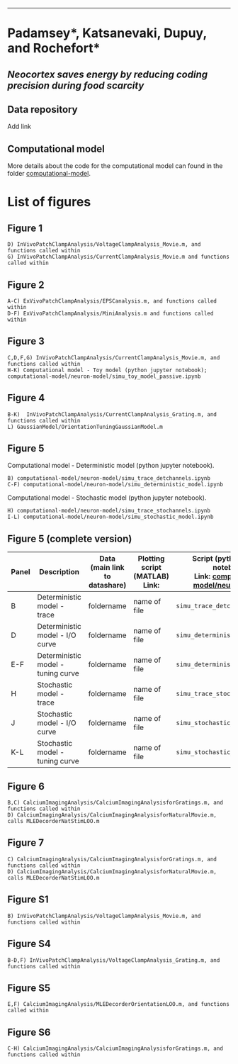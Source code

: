 ------------------------------  
# Padamsey*, Katsanevaki, Dupuy, and Rochefort* 

***Neocortex saves energy by reducing coding precision during food scarcity***
------------------------------ 

## Data repository

Add link

## Computational model

More details about the code for the computational model can found in the folder [computational-model](computational-model).

# List of figures

## Figure 1

    D) InVivoPatchClampAnalysis/VoltageClampAnalysis_Movie.m, and functions called within
    G) InVivoPatchClampAnalysis/CurrentClampAnalysis_Movie.m and functions called within
    
## Figure 2

    A-C) ExVivoPatchClampAnalysis/EPSCanalysis.m, and functions called within
    D-F) ExVivoPatchClampAnalysis/MiniAnalysis.m and functions called within

## Figure 3

    C,D,F,G) InVivoPatchClampAnalysis/CurrentClampAnalysis_Movie.m, and functions called within
    H-K) Computational model - Toy model (python jupyter notebook); computational-model/neuron-model/simu_toy_model_passive.ipynb

## Figure 4

    B-K)  InVivoPatchClampAnalysis/CurrentClampAnalysis_Grating.m, and functions called within
    L) GaussianModel/OrientationTuningGaussianModel.m

## Figure 5

Computational model - Deterministic model (python jupyter notebook).

    B) computational-model/neuron-model/simu_trace_detchannels.ipynb
    C-F) computational-model/neuron-model/simu_deterministic_model.ipynb
    
Computational model - Stochastic model (python jupyter notebook).

    H) computational-model/neuron-model/simu_trace_stochannels.ipynb
    I-L) computational-model/neuron-model/simu_stochastic_model.ipynb
    
## Figure 5 (complete version)

| Panel | Description | Data <br />(main link to datashare) | Plotting script (MATLAB) <br /> Link:  | Script (python jupyter notebook) <br /> Link: [computational-model/neuron-model](computational-model/neuron-model) |
| ----- | ----------- | ---- | ---- | ----------- |  
| B       |  Deterministic model - trace | foldername  | name of file | `simu_trace_detchannels.ipynb` |
| D       |  Deterministic model - I/O curve | foldername  | name of file | `simu_deterministic_model.ipynb` |
| E-F       |  Deterministic model - tuning curve | foldername  | name of file | `simu_deterministic_model.ipynb` |
| H       |  Stochastic model - trace | foldername  | name of file | `simu_trace_stochannels.ipynb` |
| J       |  Stochastic model - I/O curve | foldername  | name of file | `simu_stochastic_model.ipynb` |
| K-L       |  Stochastic model - tuning curve | foldername  | name of file | `simu_stochastic_model.ipynb` |

## Figure 6

    B,C) CalciumImagingAnalysis/CalciumImagingAnalysisforGratings.m, and functions called within
    D) CalciumImagingAnalysis/CalciumImagingAnalysisforNaturalMovie.m, calls MLEDecorderNatStimLOO.m 
    
## Figure 7

    C) CalciumImagingAnalysis/CalciumImagingAnalysisforGratings.m, and functions called within
    D) CalciumImagingAnalysis/CalciumImagingAnalysisforNaturalMovie.m, calls MLEDecorderNatStimLOO.m 
    
## Figure S1 

    B) InVivoPatchClampAnalysis/VoltageClampAnalysis_Movie.m, and functions called within
    
## Figure S4

    B-D,F) InVivoPatchClampAnalysis/VoltageClampAnalysis_Grating.m, and functions called within
    
## Figure S5

    E,F) CalciumImagingAnalysis/MLEDecorderOrientationLOO.m, and functions called within
    
## Figure S6

    C-H) CalciumImagingAnalysis/CalciumImagingAnalysisforGratings.m, and functions called within
